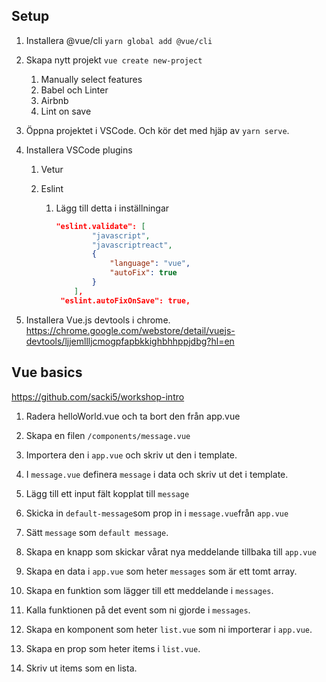 ## Setup ##

1. Installera @vue/cli `yarn global add @vue/cli`

2. Skapa nytt projekt `vue create new-project`

   1. Manually select features
   2. Babel och Linter
   3. Airbnb
   4. Lint on save

3. Öppna projektet i VSCode. Och kör det med hjäp av `yarn serve`. 

4. Installera VSCode plugins

   1. Vetur

   2. Eslint

      1. Lägg till detta i inställningar

         ```json
         "eslint.validate": [
                 "javascript",
                 "javascriptreact",
                 {
                     "language": "vue",
                     "autoFix": true
                 }
             ],
          "eslint.autoFixOnSave": true,
         ```

5. Installera Vue.js devtools i chrome. https://chrome.google.com/webstore/detail/vuejs-devtools/ljjemllljcmogpfapbkkighbhhppjdbg?hl=en

## Vue basics ##

https://github.com/sacki5/workshop-intro

1. Radera helloWorld.vue och ta bort den från app.vue
2. Skapa en filen `/components/message.vue`
3. Importera den i `app.vue` och skriv ut den i template.
4. I `message.vue` definera `message` i data och skriv ut det i template. 
5. Lägg till ett input fält kopplat till `message`
6. Skicka in `default-message`som prop in i `message.vue`från `app.vue`
7. Sätt `message` som `default message`. 
8. Skapa en knapp som skickar vårat nya meddelande tillbaka till `app.vue`
9. Skapa en data i `app.vue` som heter `messages` som är ett tomt array.
10. Skapa en funktion som lägger till ett meddelande i `messages`. 
11. Kalla funktionen på det event som ni gjorde i `messages`.

12. Skapa en komponent som heter `list.vue` som ni importerar i `app.vue`.
13. Skapa en prop som heter items i `list.vue`.
14. Skriv ut items som en lista. 
